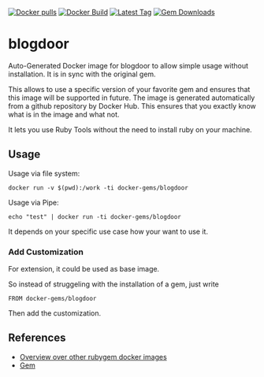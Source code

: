[![Docker pulls](https://img.shields.io/docker/pulls/rubygem/blogdoor.svg)](https://hub.docker.com/r/rubygem/blogdoor/)
[![Docker Build](https://img.shields.io/docker/automated/rubygem/blogdoor.svg)](https://hub.docker.com/r/rubygem/blogdoor/)
[![Latest Tag](https://img.shields.io/github/tag/docker-rubygem/blogdoor.svg)](https://hub.docker.com/r/rubygem/blogdoor/)
[![Gem Downloads](https://img.shields.io/gem/dt/blogdoor.svg)](https://rubygems.org/gems/blogdoor/)
# blogdoor

Auto-Generated Docker image for blogdoor to allow simple usage without installation.
It is in sync with the original gem.

This allows to use a specific version of your favorite gem and ensures that this image will be supported in future.
The image is generated automatically from a github repository by Docker Hub.
This ensures that you exactly know what is in the image and what not.

It lets you use Ruby Tools without the need to install ruby on your machine.

## Usage

Usage via file system:

`docker run -v $(pwd):/work -ti docker-gems/blogdoor`

Usage via Pipe:

`echo "test" | docker run -ti docker-gems/blogdoor`

It depends on your specific use case how your want to use it.

### Add Customization

For extension, it could be used as base image.

So instead of struggeling with the installation of a gem, just write

`FROM docker-gems/blogdoor`

Then add the customization.

## References

 - [Overview over other rubygem docker images](https://github.com/thinkbot/docker-rubygem)
 - [Gem](https://rubygems.org/gems/blogdoor/)
